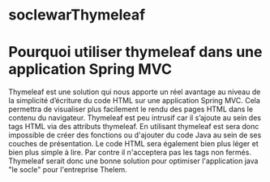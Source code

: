 # soclewarThymeleaf

# Pourquoi utiliser thymeleaf dans une application Spring MVC

Thymeleaf est une solution qui nous apporte un réel avantage au niveau de la simplicité d’écriture du code HTML sur une 
application Spring MVC.
Cela permettra de visualiser plus facilement le rendu des pages HTML dans le contenu du navigateur.
Thymeleaf est peu intrusif car il s’ajoute au sein des tags HTML via des attributs thymeleaf.
En utilisant thymeleaf est sera donc impossible de créer des fonctions ou d'ajouter du code Java au sein de ses couches de présentation.
Le code HTML sera également bien plus léger et bien plus simple à lire.
Par contre il n'acceptera pas les tags non fermés.
Thymeleaf serait donc une bonne solution pour optimiser l'application java "le socle" pour l'entreprise Thelem.
